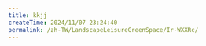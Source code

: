 ```yaml
---
title: kkjj
createTime: 2024/11/07 23:24:40
permalink: /zh-TW/LandscapeLeisureGreenSpace/Ir-WXXRc/
---
```

